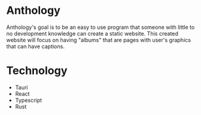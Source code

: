 # Anthology

Anthology's goal is to be an easy to use program that someone with little to no development knowledge can create a static website. This created website will focus on having "albums" that are pages with user's graphics that can have captions.

# Technology
 - Tauri
 - React
 - Typescript
 - Rust
